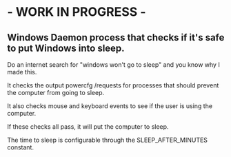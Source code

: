 # - WORK IN PROGRESS -

## Windows Daemon process that checks if it's safe to put Windows into sleep.

Do an internet search for "windows won't go to sleep" and you know why I made this.

It checks the output powercfg /requests for processes that should prevent the computer from going to sleep.

It also checks mouse and keyboard events to see if the user is using the computer.

If these checks all pass, it will put the computer to sleep.

The time to sleep is configurable through the SLEEP_AFTER_MINUTES constant.
